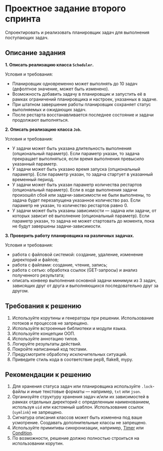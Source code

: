 # Проектное задание второго спринта

Спроектировать и реализовать планировщик задач для выполнения поступающих задач.

## Описание задания

**1. Описать реализацию класса `Scheduler`.**

Условия и требования:
- Планировщик одновременно может выполнять до 10 задач (дефолтное значение, может быть изменено).
- Возможность добавить задачу в планировщик и запустить её в рамках ограничений планировщика и настроек, указанных в задаче.
- При штатном завершение работы планировщик сохраняет статус выполняемых и ожидающих задач.
- После рестарта восстанавливается последнее состояние и задачи продолжают выполняться.

**2. Описать реализацию класса `Job`.**

Условия и требования:
- У задачи может быть указана длительность выполнения (опциональный параметр). Если параметр указан, то задача прекращает выполняться, если время выполнения превысило указанный параметр.
- У задачи может быть указано время запуска (опциональный параметр). Если параметр указан, то задача стартует в указанный временный период.
- У задачи может быть указан параметр количества рестартов (опциональный параметр). Если в ходе выполнения задачи произошёл сбой или задачи-зависимости не были выполнены, то задача будет перезапущена указанное количество раз. Если параметр не указан, то количество рестартов равно 0.
- У задачи может быть указаны зависимости — задача или задачи, от которых зависит её выполнение (опциональный параметр). Если параметр указан, то задача не может стартовать до момента, пока не будут завершены задачи-зависимости.


**3. Проверить работу планировщика на различных задачах.**

Условия и требования:
- работа с файловой системой: создание, удаление, изменение директорий и файлов;
- работа с файлами: создание, чтение, запись;
- работа с сетью: обработка ссылок (GET-запросы) и анализ полученного результата;
- описать конвеер выполнения основной задачи минимум из 3 задач, зависящих друг от друга и выполняющихся последовательно друг за другом.

## Требования к решению

1. Используйте корутины и генераторы при решении. Использование потоков и процессов не запрещено.
2. Используйте встроенные библиотеки и модули языка.
3. Используйте концепции ООП.
4. Используйте аннотацию типов. 
5. Логируйте результаты действий. 
6. Покройте написанный код тестами. 
7. Предусмотрите обработку исключительных ситуаций. 
8. Приведите стиль кода в соответствие pep8, flake8, mypy.

## Рекомендации к решению

1. Для хранения статуса задач или планировщика используйте `.lock`-файлы и иные текстовые форматы — например, `txt` или `json`.
2. Организуйте структуру хранения задач и/или их зависимостей в рамках отдельных директорий с определенным наименованием, используя `uid` или кастомный шаблон. Использование ссылок (`symlink`) не запрещено.
3. Сигнатура описания классов может быть изменена под ваше усмотрение. Создавать дополнительные классы не запрещено.
4. Используйте примитивы синхронизации, например, [Timer](https://docs.python.org/3/library/threading.html#timer-objects) или [Condition](https://docs.python.org/3/library/threading.html#condition-objects).
5. По возможности, решение должно полностью строиться на использовании корутин.
